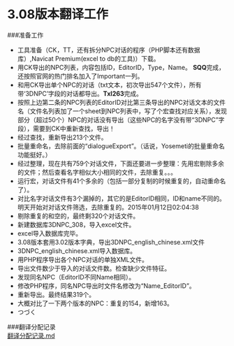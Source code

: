 3.08版本翻译工作
=====
###准备工作
 - 工具准备（CK，TT，还有拆分NPC对话的程序（PHP脚本还有数据库）,Navicat Premium(excel to db的工具)）下载。
 - 用CK导出的NPC列表，内容包括ID，EditorID，Type，Name。 **SQQ**完成，还按照官网的热门排名加入了Important一列。
 - 和用CK导出单个NPC的对话（txt文本，初次导出547个文件），所有带‘3DNPC’字段的对话都导出。**Txl263**完成。
 - 按照上边第二条的NPC列表的EditorID对比第三条导出的NPC对话文本的文件名（文件名列表加了一个sheet到NPC列表中，写了个宏查找对应关系），发现部分（超过50个）NPC的对话没有导出（这些NPC的名字没有带“3DNPC”字段），需要到CK中重新查找，导出！
 - 经过查找，重新导出213个文件。
 - 批量重命名，去除前面的“dialogueExport”。（话说，Yosemeti的批量重命名功能挺好。） 
 - 经过整理，现在共有759个对话文件，下面还要进一步整理：先用宏剔除多余的文件；然后查看名字相似大小相同的文件，去除重复。。。
 - 运行宏，对话文件有41个多余的（包括一部分复制的时候重复的，自动重命名了）。
 - 对比名字对话文件有3个漏掉的，其它的是EditorID相同，ID和name不同的。明天开始对对话文件筛选，去除重复的。2015年01月12日02:04:38
 - 剔除重复的和空的，最终剩320个对话文件。
 - 新建数据库3DNPC_308，导入excel文件。
 - excel导入数据库完毕。
 - 3.08版本套用3.02版本字典，导出3DNPC_english_chinese.xml文件  
 - 3DNPC_english_chinese.xml导入数据库。
 - 用PHP程序导出各个NPC对话的单独XML文件。
 - 导出文件数少于导入的对话文件数。检查缺少文件特征。
 - 发现同名NPC（EditorID不同Name相同）。
 - 修改PHP程序，同名NPC导出时文件名修改为“Name_EditorID”。
 - 重新导出。最终结果319个。
 - 大概对比了一下两个版本的NPC：重复的154，新增163。
 - つづく  
 
###翻译分配记录  
[翻译分配记录.md](翻译分配记录.md)  
